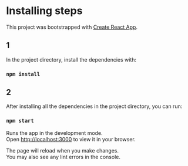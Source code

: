 # Installing steps

This project was bootstrapped with [Create React App](https://github.com/facebook/create-react-app).

## 1

In the project directory, install the dependencies with:

### `npm install`

## 2

After installing all the dependencies in the project directory, you can run:

### `npm start`

Runs the app in the development mode.\
Open [http://localhost:3000](http://localhost:3000) to view it in your browser.

The page will reload when you make changes.\
You may also see any lint errors in the console.